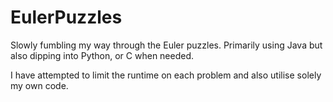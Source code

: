 # EulerPuzzles
Slowly fumbling my way through the Euler puzzles. Primarily using Java but also dipping into Python, or C when needed. 

I have attempted to limit the runtime on each problem and also utilise solely my own code.
